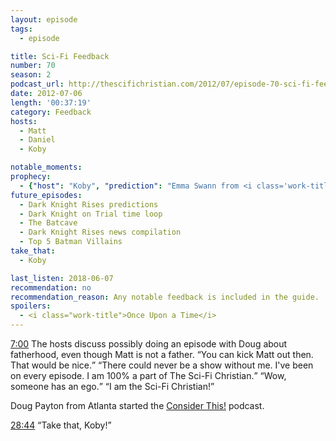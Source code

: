 ```yaml
---
layout: episode
tags:
  - episode

title: Sci-Fi Feedback
number: 70
season: 2
podcast_url: http://thescifichristian.com/2012/07/episode-70-sci-fi-feedback/
date: 2012-07-06
length: '00:37:19'
category: Feedback
hosts:
  - Matt
  - Daniel
  - Koby

notable_moments:
prophecy: 
  - {"host": "Koby", "prediction": "Emma Swann from <i class='work-title'>Once Upon a Time</i> will turn out to be a fairy tale character", "veracity": false, "comments": "She did not have a fairy tale counterpart."}
future_episodes: 
  - Dark Knight Rises predictions
  - Dark Knight on Trial time loop 
  - The Batcave
  - Dark Knight Rises news compilation
  - Top 5 Batman Villains
take_that:
  - Koby

last_listen: 2018-06-07
recommendation: no
recommendation_reason: Any notable feedback is included in the guide.
spoilers:
  - <i class="work-title">Once Upon a Time</i>
---
```

<div class="quote">
  <a class="timestamp tag is-medium is-rounded is-primary" href="http://thescifichristian.com/2012/07/episode-70-sci-fi-feedback/#t=7:00">7:00</a>
  <span class="quote-context is-size-6">The hosts discuss possibly doing an episode with Doug about fatherhood, even though Matt is not a father.</span>
  <q class="koby">You can kick Matt out then. That would be nice.</q>
  <q class="matt">There could never be a show without me. I've been on every episode. I am 100% a part of The Sci-Fi Christian.</q>
  <q class="koby">Wow, someone has an ego.</q>
  <q class="matt">I am the Sci-Fi Christian!</q>
</div>

Doug Payton from Atlanta started the [Consider This!](http://considerthis.ctpodcasting.com) podcast. 

<div class="quote">
  <a class="timestamp tag is-medium is-rounded is-primary" href="http://thescifichristian.com/2012/07/episode-70-sci-fi-feedback/#t=28:44">28:44</a>
  <span class="quote-context is-size-6"></span>
  <q class="daniel">Take that, Koby!</q>
</div>